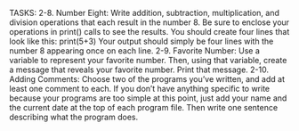 TASKS:
2-8. Number Eight: Write addition, subtraction, multiplication, and division
operations that each result in the number 8. Be sure to enclose your operations
in print() calls to see the results. You should create four lines that look like this:
print(5+3)
Your output should simply be four lines with the number 8 appearing once
on each line.
2-9. Favorite Number: Use a variable to represent your favorite number. Then,
using that variable, create a message that reveals your favorite number. Print
that message.
2-10. Adding Comments: Choose two of the programs you’ve written, and
add at least one comment to each. If you don’t have anything specific to write
because your programs are too simple at this point, just add your name and
the current date at the top of each program file. Then write one sentence
describing what the program does.